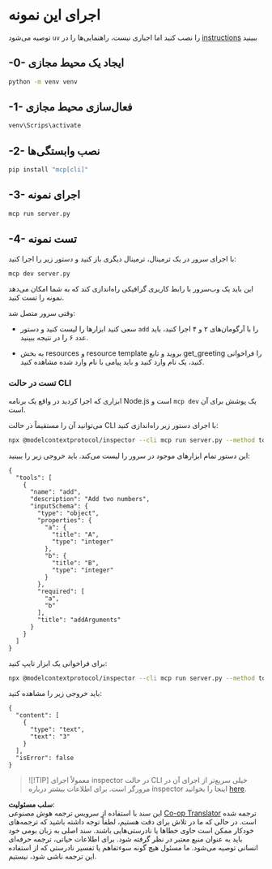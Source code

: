 <!--
CO_OP_TRANSLATOR_METADATA:
{
  "original_hash": "d0f0d7012325b286e4a717791b23ae7e",
  "translation_date": "2025-07-13T17:58:07+00:00",
  "source_file": "03-GettingStarted/01-first-server/solution/python/README.md",
  "language_code": "fa"
}
-->
# اجرای این نمونه

توصیه می‌شود `uv` را نصب کنید اما اجباری نیست، راهنمایی‌ها را در [instructions](https://docs.astral.sh/uv/#highlights) ببینید

## -0- ایجاد یک محیط مجازی

```bash
python -m venv venv
```

## -1- فعال‌سازی محیط مجازی

```bash
venv\Scrips\activate
```

## -2- نصب وابستگی‌ها

```bash
pip install "mcp[cli]"
```

## -3- اجرای نمونه


```bash
mcp run server.py
```

## -4- تست نمونه

با اجرای سرور در یک ترمینال، ترمینال دیگری باز کنید و دستور زیر را اجرا کنید:

```bash
mcp dev server.py
```

این باید یک وب‌سرور با رابط کاربری گرافیکی راه‌اندازی کند که به شما امکان می‌دهد نمونه را تست کنید.

وقتی سرور متصل شد:

- سعی کنید ابزارها را لیست کنید و دستور `add` را با آرگومان‌های ۲ و ۴ اجرا کنید، باید عدد ۶ را در نتیجه ببینید.

- به بخش resources و resource template بروید و تابع get_greeting را فراخوانی کنید، یک نام وارد کنید و باید پیامی با نام وارد شده مشاهده کنید.

### تست در حالت CLI

ابزاری که اجرا کردید در واقع یک برنامه Node.js است و `mcp dev` یک پوشش برای آن است.

می‌توانید آن را مستقیماً در حالت CLI با اجرای دستور زیر راه‌اندازی کنید:

```bash
npx @modelcontextprotocol/inspector --cli mcp run server.py --method tools/list
```

این دستور تمام ابزارهای موجود در سرور را لیست می‌کند. باید خروجی زیر را ببینید:

```text
{
  "tools": [
    {
      "name": "add",
      "description": "Add two numbers",
      "inputSchema": {
        "type": "object",
        "properties": {
          "a": {
            "title": "A",
            "type": "integer"
          },
          "b": {
            "title": "B",
            "type": "integer"
          }
        },
        "required": [
          "a",
          "b"
        ],
        "title": "addArguments"
      }
    }
  ]
}
```

برای فراخوانی یک ابزار تایپ کنید:

```bash
npx @modelcontextprotocol/inspector --cli mcp run server.py --method tools/call --tool-name add --tool-arg a=1 --tool-arg b=2
```

باید خروجی زیر را مشاهده کنید:

```text
{
  "content": [
    {
      "type": "text",
      "text": "3"
    }
  ],
  "isError": false
}
```

> ![!TIP]
> معمولاً اجرای inspector در حالت CLI خیلی سریع‌تر از اجرای آن در مرورگر است.
> برای اطلاعات بیشتر درباره inspector اینجا را بخوانید [here](https://github.com/modelcontextprotocol/inspector).

**سلب مسئولیت**:  
این سند با استفاده از سرویس ترجمه هوش مصنوعی [Co-op Translator](https://github.com/Azure/co-op-translator) ترجمه شده است. در حالی که ما در تلاش برای دقت هستیم، لطفاً توجه داشته باشید که ترجمه‌های خودکار ممکن است حاوی خطاها یا نادرستی‌هایی باشند. سند اصلی به زبان بومی خود باید به عنوان منبع معتبر در نظر گرفته شود. برای اطلاعات حیاتی، ترجمه حرفه‌ای انسانی توصیه می‌شود. ما مسئول هیچ گونه سوءتفاهم یا تفسیر نادرستی که از استفاده این ترجمه ناشی شود، نیستیم.